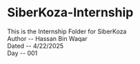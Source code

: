 # SiberKoza-Internship
This is the Internship Folder for SiberKoza
<br>
Author -- Hassan Bin Waqar
<br>
Dated -- 4/22/2025
<br>
Day -- 001
